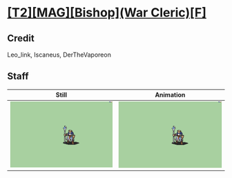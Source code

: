 # [\[T2\]\[MAG\]\[Bishop\]\(War Cleric\)\[F\]](../)

## Credit

Leo_link, Iscaneus, DerTheVaporeon
	
## Staff

| Still | Animation |
| :---: | :-------: |
| ![Staff still](./Staff_000.png) | ![Staff animation](./Staff.gif) |
